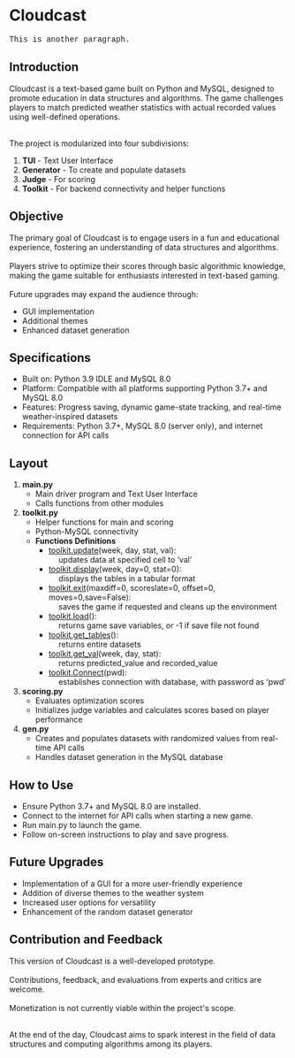 <h1>Cloudcast</h1>
<p style="font-family:'Courier New'">This is another paragraph.</p>
<h2>Introduction</h2>
Cloudcast is a text-based game built on Python and MySQL, designed to promote education in data structures and algorithms. 
The game challenges players to match predicted weather statistics with actual recorded values using well-defined operations.</br></br>

The project is modularized into four subdivisions: <ol>
  <li><b>TUI</b> - Text User Interface</li>
  <li><b>Generator</b> - To create and populate datasets</li> 
  <li><b>Judge</b> - For scoring</li>
  <li><b>Toolkit</b> - For backend connectivity and helper functions</li>
</ol>

<h2>Objective</h2>
The primary goal of Cloudcast is to engage users in a fun and educational experience, fostering an understanding of data structures and algorithms. 
</br></br>
Players strive to optimize their scores through basic algorithmic knowledge, making the game suitable for enthusiasts interested in text-based gaming. 
</br></br>
Future upgrades may expand the audience through:<ul>
 <li>GUI implementation</li>
 <li>Additional themes</li>
 <li>Enhanced dataset generation</li></ul>

<h2>Specifications</h2>
<ul>
  <li>Built on: Python 3.9 IDLE and MySQL 8.0</li>
  <li>Platform: Compatible with all platforms supporting Python 3.7+ and MySQL 8.0</li>
  <li>Features: Progress saving, dynamic game-state tracking, and real-time weather-inspired datasets</li>
  <li>Requirements: Python 3.7+, MySQL 8.0 (server only), and internet connection for API calls</li>
</ul>

<h2>Layout</h2>
<ol>
<li><b>main.py</b>
  <ul>
  <li>Main driver program and Text User Interface</li>
  <li>Calls functions from other modules</li>
  </ul>
</li>
<li><b>toolkit.py</b>
  <ul>
<li>Helper functions for main and scoring</li>
<li>Python-MySQL connectivity</li>
<li><b>Functions Definitions</b><ul>
  <li><ins>toolkit.update</ins>(week, day, stat, val):</br>
  &emsp; updates data at specified cell to ‘val’
  </li>
  <li><ins>toolkit.display</ins>(week, day=0, stat=0):</br>
  &emsp; displays the tables in a tabular format
  </li>
  <li><ins>toolkit.exit</ins>(maxdiff=0, scoreslate=0, offset=0, moves=0,save=False):</br>
  &emsp; saves the game if requested and cleans up the environment
</li>
  <li><ins>toolkit.load</ins>():</br>
  &emsp;	returns game save variables, or -1 if save file not found
</li>
  <li><ins>toolkit.get_tables</ins>():</br>
  &emsp; returns entire datasets
</li>
  <li><ins>toolkit.get_val</ins>(week, day, stat):</br>
  &emsp; returns predicted_value and recorded_value
</li>
  <li><ins>toolkit.Connect</ins>(pwd):</br>
  &emsp; establishes connection with database, with password as ‘pwd’
</li>
</ul>
</li>
  </ul>
</li>
<li><b>scoring.py</b>
  <ul>
<li>Evaluates optimization scores</li>
<li>Initializes judge variables and calculates scores based on player performance</li> 
  </ul>
</li>
<li><b>gen.py</b>
  <ul>
<li>Creates and populates datasets with randomized values from real-time API calls</li>
<li>Handles dataset generation in the MySQL database</li>
  </ul>
</li>
</ol>

<H2>How to Use</H2>
<ul>
  <li>Ensure Python 3.7+ and MySQL 8.0 are installed.</li>
  <li>Connect to the internet for API calls when starting a new game.</li>
  <li>Run main.py to launch the game.</li>
  <li>Follow on-screen instructions to play and save progress.</li>
</ul>

<h2>Future Upgrades</h2>
<ul>
  <li>Implementation of a GUI for a more user-friendly experience</li>
  <li>Addition of diverse themes to the weather system</li>
  <li>Increased user options for versatility</li>
  <li>Enhancement of the random dataset generator</li>
</ul>

<h2>Contribution and Feedback</h2>
This version of Cloudcast is a well-developed prototype. </br></br>
Contributions, feedback, and evaluations from experts and critics are welcome.</br></br>
Monetization is not currently viable within the project's scope.
</br></br>

At the end of the day, Cloudcast aims to spark interest in the field of data structures and computing algorithms among its players.
